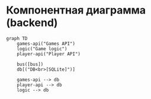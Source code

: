 # Компонентная диаграмма (backend)


```mermaid
graph TD
    games-api("Games API")
    logic("Game logic")
    player-api("Player API")

    bus([bus])
    db[("DB<br>[SQLite]")]

    games-api --> db
    player-api --> db
    logic --> db
```